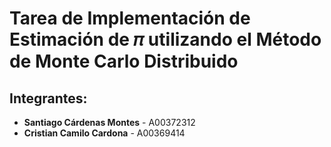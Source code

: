 # Tarea de Implementación de Estimación de 𝜋 utilizando el Método de Monte Carlo Distribuido 

## Integrantes:

- **Santiago Cárdenas Montes** - A00372312
- **Cristian Camilo Cardona** - A00369414
